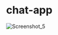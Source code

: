 # chat-app

![Screenshot_5](https://user-images.githubusercontent.com/43350594/216766271-0b3106ac-9f68-4dd1-b5d6-4b5ba939fffc.png)
